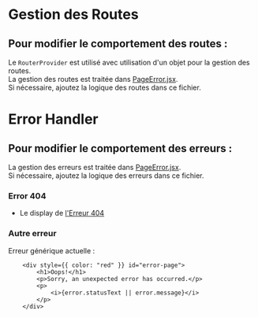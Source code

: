# Gestion des Routes
## Pour modifier le comportement des routes :
Le `RouterProvider` est utilisé avec utilisation d'un objet pour la gestion des routes. <br>
La gestion des routes est traitée dans [PageError.jsx](src/pages/Error/PageError.jsx).<br>
Si nécessaire, ajoutez la logique des routes dans ce fichier.

# Error Handler
## Pour modifier le comportement des erreurs :
La gestion des erreurs est traitée dans [PageError.jsx](src/pages/Error/PageError.jsx).<br>
Si nécessaire, ajoutez la logique des erreurs dans ce fichier.

### Error 404
- Le display de [l'Erreur 404](src/pages/Error/404/Error404.jsx)
### Autre erreur ###
Erreur générique actuelle : <br>
``` 
    <div style={{ color: "red" }} id="error-page">
        <h1>Oops!</h1>
        <p>Sorry, an unexpected error has occurred.</p>
        <p>
            <i>{error.statusText || error.message}</i>
        </p>
    </div>